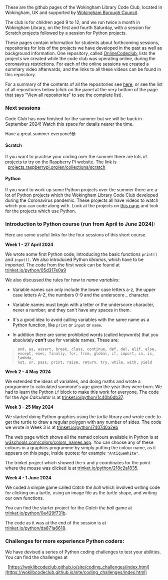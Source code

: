 These are the github pages of the Wokingham Library Code Club, located in Wokingham, UK and supported by [Wokingham Borough Council](https://www.wokingham.gov.uk/libraries).

The club is for children aged 9 to 12, and we run twice a month in Wokingham Library, on the first and fourth Saturday, with a session for Scratch projects followed by a session for Python projects.

These pages contain information for students about forthcoming sessions, repositories for lots of the projects we have developed in the past as well as background information. One repository, called [OnlineCodeclub](https://github.com/WokLibCodeClub/OnlineCodeclub), lists the projects we created while the code club was operating online, during the coronavirus restrictions. For each of the online sessions we created a summary video afterwards, and the links to all these videos can be found in this repository.

For a summary of the contents of all the repositories see [here](https://github.com/WokLibCodeClub/woklibcodeclub.github.io), or see the list of all repositories below (click on the panel at the very bottom of the page that says "View all repositories" to see the complete list).

### Next sessions

Code Club has now finished for the summer but we will be back in September 2024! Watch this space for details nearer the time.

Have a great summer everyone!😎

#### Scratch

If you want to practise your coding over the summer there are lots of projects to try on the Raspberry Pi website. The link is
&nbsp;&nbsp;[projects.raspberrypi.org/en/collections/scratch](https://projects.raspberrypi.org/en/collections/scratch)

#### Python

If you want to work up some Python projects over the summer there are a lot of Python projects which the Wokingham Library Code Club developed during the Coronavirus pandemic. These projects all have videos to watch which you can code along with. Look at the projects on [this page](https://github.com/WokLibCodeClub/OnlineCodeclub) and look for the projects which use Python.

### Introduction to Python course (run from April to June 2024):

Here are some useful links for the four sessions of this short course.

**Week 1 - 27 April 2024**

We wrote some first Python code, introducing the basic functions ```print()``` and ```input()```. We also introduced Python *libraries*, which have to be imported. The code from the first week can be found at [trinket.io/python/05d317e0a9](https://trinket.io/python/05d317e0a9)

We also discussed the rules for how to *name variables*:

- Variable names can only include the lower case letters a-z, the upper case letters A-Z, the numbers 0-9 and the underscore _ character.

- Variable names must begin with a letter or the underscore character, never a number; and they can't have any spaces in them.

- It's a good idea to avoid calling variables with the same name as a Python function, like <code>print</code> or <code>input</code> or <code>name</code>.

- In addition there are some prohibited words (called keywords) that you absolutely ***can't*** use for variable names. These are:

> <code>and, as, assert, break, class, continue, def, del, elif, else, except, exec, finally, for, from, global, if, import, in, is, lambda, not, or, pass, print, raise, return, try, while, with, yield</code>

**Week 2 - 4 May 2024**

We extended the ideas of variables, and doing maths and wrote a programme to calculated someone's age given the year they were born. We had to learn the Python ```if``` block to make this work for everyone. The code for the *Age Calculator* is at [trinket.io/python/1c40b6db37](https://trinket.io/python/1c40b6db37).

**Week 3 - 25 May 2024**

We started doing Python graphics using the *turtle* library and wrote code to get the turtle to draw a regular polygon with any number of sides. The code we wrote in Week 3 is at [trinket.io/python/7407d0a2eb](https://trinket.io/python/7407d0a2eb)

The web page which shows all the named colours available in Python is at [w3schools.com/colors/colors_names.asp](https://www.w3schools.com/colors/colors_names.asp). You can choose any of these colours in a graphics programme by simply putting the colour name, as it appears on this page, inside quotes: for example ```"AntiqueWhite"```.

The trinket project which showed the x and y coordinates for the point where the mouse was clicked is at [trinket.io/python/218c2a1835](https://trinket.io/python/218c2a1835).

**Week 4 - 1 June 2024**

We coded a simple game called *Catch the ball* which involved writing code for clicking on a turtle, using an image file as the turtle shape, and writing our own functions.

You can find the starter project for the *Catch the ball* game at [trinket.io/python/0e429f731b](https://trinket.io/python/0e429f731b).

The code as it was at the end of the session is at [trinket.io/python/da871a6618](https://trinket.io/python/da871a6618).

### Challenges for more experience Python coders:

We have devised a series of Python coding challenges to test your abilities. You can find the challenges at

&nbsp;&nbsp;[https://woklibcodeclub.github.io/site/coding_challenges/index.html](https://woklibcodeclub.github.io/site/coding_challenges/index.html)

